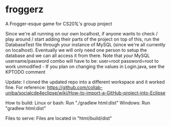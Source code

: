 # froggerz
A Frogger-esque game for CS201L's group project

Since we're all running on our own localhost, 
if anyone wants to check / play around / start adding
their parts of the project on top of this, run the DatabaseTest
file through your instance of MySQL (since we're all
currently on localhost). Eventually we will only need 
one person to setup the database and we can all
access it from there. Note that *your*
MySQL username/password combo will have to be:
user=root password=root
to work unmodified - If you plan on changing the
values in Login.java, see the KPTODO comment

Update: I cloned the updated repo into a different
workspace and it worked fine. For reference:
https://github.com/collab-uniba/socialcde4eclipse/wiki/How-to-import-a-GitHub-project-into-Eclipse

How to build:
	Linux or bash: Run "./gradlew html:dist"
	Windows: Run "gradlew html:dist"
 
Files to serve:
	Files are located in "html/build/dist"
